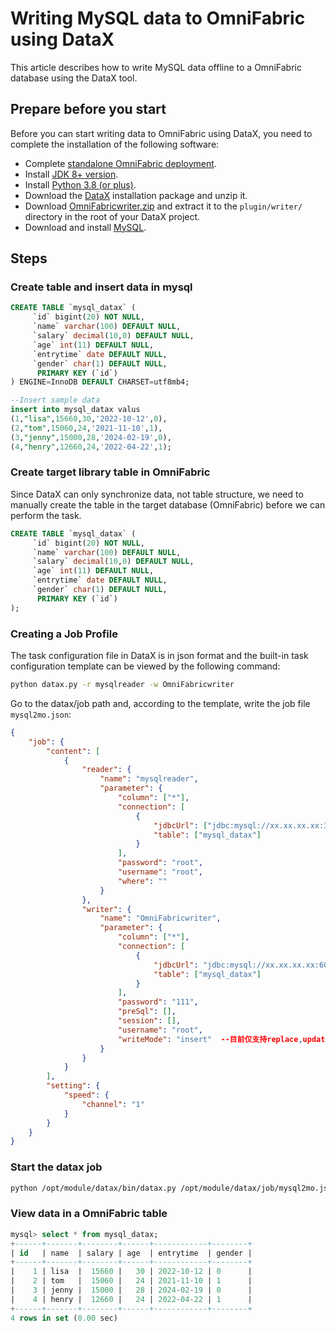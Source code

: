 # Writing MySQL data to OmniFabric using DataX

This article describes how to write MySQL data offline to a OmniFabric database using the DataX tool.

## Prepare before you start

Before you can start writing data to OmniFabric using DataX, you need to complete the installation of the following software:

- Complete [standalone OmniFabric deployment](../../../../Get-Started/install-standalone-matrixone.md).
- Install [JDK 8+ version](https://www.oracle.com/sg/java/technologies/javase/javase8-archive-downloads.html).
- Install [Python 3.8 (or plus)](https://www.python.org/downloads/).
- Download the [DataX](https://datax-opensource.oss-cn-hangzhou.aliyuncs.com/202210/datax.tar.gz) installation package and unzip it.
- Download [OmniFabricwriter.zip](https://community-shared-data-1308875761.cos.ap-beijing.myqcloud.com/artwork/docs/develop/Computing-Engine/datax-write/OmniFabricwriter.zip) and extract it to the `plugin/writer/` directory in the root of your DataX project.
- Download and install [MySQL](https://downloads.mysql.com/archives/get/p/23/file/mysql-server_8.0.33-1ubuntu23.04_amd64.deb-bundle.tar).

## Steps

### Create table and insert data in mysql

```sql
CREATE TABLE `mysql_datax` (
     `id` bigint(20) NOT NULL,
     `name` varchar(100) DEFAULT NULL,
     `salary` decimal(10,0) DEFAULT NULL,
     `age` int(11) DEFAULT NULL,
     `entrytime` date DEFAULT NULL,
     `gender` char(1) DEFAULT NULL,
      PRIMARY KEY (`id`)
) ENGINE=InnoDB DEFAULT CHARSET=utf8mb4;

--Insert sample data
insert into mysql_datax valus
(1,"lisa",15660,30,'2022-10-12',0),
(2,"tom",15060,24,'2021-11-10',1),
(3,"jenny",15000,28,'2024-02-19',0),
(4,"henry",12660,24,'2022-04-22',1);
```

### Create target library table in OmniFabric

Since DataX can only synchronize data, not table structure, we need to manually create the table in the target database (OmniFabric) before we can perform the task.

```sql
CREATE TABLE `mysql_datax` (
     `id` bigint(20) NOT NULL,
     `name` varchar(100) DEFAULT NULL,
     `salary` decimal(10,0) DEFAULT NULL,
     `age` int(11) DEFAULT NULL,
     `entrytime` date DEFAULT NULL,
     `gender` char(1) DEFAULT NULL,
      PRIMARY KEY (`id`)
);
```

### Creating a Job Profile

The task configuration file in DataX is in json format and the built-in task configuration template can be viewed by the following command:

```bash
python datax.py -r mysqlreader -w OmniFabricwriter
```

Go to the datax/job path and, according to the template, write the job file `mysql2mo.json`:

```json
{
    "job": {
        "content": [
            {
                "reader": {
                    "name": "mysqlreader",
                    "parameter": {
                        "column": ["*"],
                        "connection": [
                            {
                                "jdbcUrl": ["jdbc:mysql://xx.xx.xx.xx:3306/test"],
                                "table": ["mysql_datax"]
                            }
                        ],
                        "password": "root",
                        "username": "root",
                        "where": ""
                    }
                },
                "writer": {
                    "name": "OmniFabricwriter",
                    "parameter": {
                        "column": ["*"],
                        "connection": [
                            {
                                "jdbcUrl": "jdbc:mysql://xx.xx.xx.xx:6001/test",
                                "table": ["mysql_datax"]
                            }
                        ],
                        "password": "111",
                        "preSql": [],
                        "session": [],
                        "username": "root",
                        "writeMode": "insert"  --目前仅支持replace,update 或 insert 方式
                    }
                }
            }
        ],
        "setting": {
            "speed": {
                "channel": "1"
            }
        }
    }
}
```

### Start the datax job

```bash
python /opt/module/datax/bin/datax.py /opt/module/datax/job/mysql2mo.json
```

### View data in a OmniFabric table

```sql
mysql> select * from mysql_datax;
+------+-------+--------+------+------------+--------+
| id   | name  | salary | age  | entrytime  | gender |
+------+-------+--------+------+------------+--------+
|    1 | lisa  |  15660 |   30 | 2022-10-12 | 0      |
|    2 | tom   |  15060 |   24 | 2021-11-10 | 1      |
|    3 | jenny |  15000 |   28 | 2024-02-19 | 0      |
|    4 | henry |  12660 |   24 | 2022-04-22 | 1      |
+------+-------+--------+------+------------+--------+
4 rows in set (0.00 sec)
```
